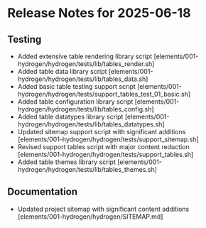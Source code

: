 # Release Notes for 2025-06-18

## Testing

- Added extensive table rendering library script [elements/001-hydrogen/hydrogen/tests/lib/tables_render.sh]
- Added table data library script [elements/001-hydrogen/hydrogen/tests/lib/tables_data.sh]
- Added basic table testing support script [elements/001-hydrogen/hydrogen/tests/support_tables_test_01_basic.sh]
- Added table configuration library script [elements/001-hydrogen/hydrogen/tests/lib/tables_config.sh]
- Added table datatypes library script [elements/001-hydrogen/hydrogen/tests/lib/tables_datatypes.sh]
- Updated sitemap support script with significant additions [elements/001-hydrogen/hydrogen/tests/support_sitemap.sh]
- Revised support tables script with major content reduction [elements/001-hydrogen/hydrogen/tests/support_tables.sh]
- Added table themes library script [elements/001-hydrogen/hydrogen/tests/lib/tables_themes.sh]

## Documentation

- Updated project sitemap with significant content additions [elements/001-hydrogen/hydrogen/SITEMAP.md]
